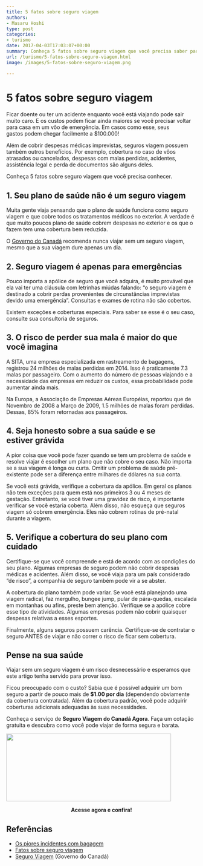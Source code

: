```yaml
---
title: 5 fatos sobre seguro viagem
authors:
- Masaru Hoshi
type: post
categories:
- turismo
date: 2017-04-03T17:03:07+00:00
summary: Conheça 5 fatos sobre seguro viagem que você precisa saber para garantir que imprevistos não transformem prazer em problemas e dor-de-cabeça.
url: /turismo/5-fatos-sobre-seguro-viagem.html
image: /images/5-fatos-sobre-seguro-viagem.png

---
```

# 5 fatos sobre seguro viagem

Ficar doente ou ter um acidente enquanto você está viajando pode sair muito caro. E os custos podem ficar ainda maiores se você precisar voltar para casa em um vôo de emergência. Em casos como esse, seus gastos podem chegar facilmente a $100.000!

Além de cobrir despesas médicas imprevistas, seguros viagem possuem também outros benefícios. Por exemplo, cobertura no caso de vôos atrasados ou cancelados, despesas com malas perdidas, acidentes, assistência legal e perda de documentos são alguns deles.

Conheça 5 fatos sobre seguro viagem que você precisa conhecer.

## 1. Seu plano de saúde não é um seguro viagem

Muita gente viaja pensando que o plano de saúde funciona como seguro viagem e que cobre todos os tratamentos médicos no exterior. A verdade é que muito poucos plano de saúde cobrem despesas no exterior e os que o fazem tem uma cobertura bem reduzida.

O <a href="https://travel.gc.ca/travelling/documents/travel-insurance" target="_blank">Governo do Canadá</a> recomenda nunca viajar sem um seguro viagem, mesmo que a sua viagem dure apenas um dia.

## 2. Seguro viagem é apenas para emergências

Pouco importa a apólice de seguro que você adquira, é muito provável que ela vai ter uma cláusula com letrinhas miúdas falando: &#8220;o seguro viagem é destinado a cobrir perdas provenientes de circunstâncias imprevistas devido uma emergência&#8221;. Consultas e exames de rotina não são cobertos.

Existem exceções e coberturas especiais. Para saber se esse é o seu caso, consulte sua consultoria de seguros.

## 3. O risco de perder sua mala é maior do que você imagina

A SITA, uma empresa especializada em rastreamento de bagagens, registrou 24 milhões de malas perdidas em 2014. Isso é praticamente 7.3 malas por passageiro. Com o aumento do número de pessoas viajando e a necessidade das empresas em reduzir os custos, essa probabilidade pode aumentar ainda mais.

Na Europa, a Associação de Empresas Aéreas Européias, reportou que de Novembro de 2008 a Março de 2009, 1.5 milhões de malas foram perdidas. Dessas, 85% foram retornadas aos passageiros.

## 4. Seja honesto sobre a sua saúde e se estiver grávida

A pior coisa que você pode fazer quando se tem um problema de saúde e resolve viajar é escolher um plano que não cobre o seu caso. Não importa se a sua viagem é longa ou curta. Omitir um problema de saúde pré-existente pode ser a diferença entre milhares de dólares na sua conta.

Se você está grávida, verifique a cobertura da apólice. Em geral os planos não tem exceções para quem está nos primeiros 3 ou 4 meses de gestação. Entretanto, se você tiver uma gravidez de risco, é importante verificar se você estaria coberta. Além disso, não esqueça que seguros viagem só cobrem emergência. Eles não cobrem rotinas de pré-natal durante a viagem.

## 5. Verifique a cobertura do seu plano com cuidado

Certifique-se que você compreende e está de acordo com as condições do seu plano. Algumas empresas de seguro podem não cobrir despesas médicas e acidentes. Além disso, se você viaja para um país considerado &#8220;de risco&#8221;, a companhia de seguro também pode vir a se abster.

A cobertura do plano também pode variar. Se você está planejando uma viagem radical, faz mergulho, bungee jump, pular de pára-quedas, escalada em montanhas ou afins, preste bem atenção. Verifique se a apólice cobre esse tipo de atividades. Algumas empresas podem não cobrir quaisquer despesas relativas a esses esportes.

Finalmente, alguns seguros possuem carência. Certifique-se de contratar o seguro ANTES de viajar e não correr o risco de ficar sem cobertura.

## Pense na sua saúde

Viajar sem um seguro viagem é um risco desnecessário e esperamos que este artigo tenha servido para provar isso.

Ficou preocupado com o custo? Sabia que é possível adquirir um bom seguro a partir de pouco mais de **$1.00 por dia** (dependendo obviamente da cobertura contratada). Além da cobertura padrão, você pode adquirir coberturas adicionais adequadas às suas necessidades.

Conheça o serviço de **Seguro Viagem do Canadá Agora**. Faça um cotação gratuita e descubra como você pode viajar de forma segura e barata.

[<img class="text-center img-responsive aligncenter wp-image-7837 size-full" src="https://www.canadaagora.com/wp-content/uploads/seguro-viagem-logo.png" alt="" width="436" height="179" />][1]

<p style="text-align: center;">
  <strong>Acesse agora e confira!</strong>
</p>

## Referências

  * <a href="http://trackimo.com/worst-luggage-incidents/" target="_blank">Os piores incidentes com bagagem</a>
  * <a href="http://www.telegraph.co.uk/wellbeing/summer-healthcare/travel-insurance-facts/" target="_blank">Fatos sobre seguro viagem</a>
  * <a href="https://travel.gc.ca/travelling/documents/travel-insurance" target="_blank">Seguro Viagem</a> (Governo do Canadá)

 [1]: https://www.canadaagora.com/seguroviagem